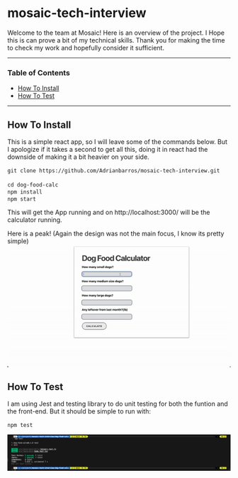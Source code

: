 # mosaic-tech-interview


Welcome to the team at Mosaic! Here is an overview of the project.
I Hope this is can prove a bit of my technical skills. Thank you for making the time to check my work and hopefully consider it sufficient. 

---

### Table of Contents
- [How To Install](#how-to-install)
- [How To Test](#how-to-test)


---
## How To Install

This is a simple react app, so I will leave some of the commands below. But I apologize if it takes a second to get all this, doing it in react had the downside of making it a bit heavier on your side.
```
git clone https://github.com/Adrianbarros/mosaic-tech-interview.git

cd dog-food-calc
npm install 
npm start
```

This will get the App running and on http://localhost:3000/ will be the calculator running.

Here is a peak!
(Again the design was not the main focus, I know its pretty simple)
![](dog-food-calc/src/Media/flowGif.gif)


## How To Test

I am using Jest and testing library to do unit testing for both the funtion and the front-end. But it should be simple to run with:

```
npm test
```
![](dog-food-calc/src/media/testScreenshot.png)